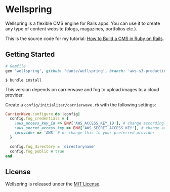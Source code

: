 # Wellspring

Wellspring is a flexible CMS engine for Rails apps. You can use it to create any type of content website (blogs, magazines, portfolios etc.).

This is the source code for my tutorial: [How to Build a CMS in Ruby on Rails](http://pchm.co/tutorial-how-to-build-a-cms-in-ruby-on-rails/).

## Getting Started

```ruby
# Gemfile
gem 'wellspring', github: 'dante/wellspring', branch: 'aws-s3-production'
```

```
$ bundle install
```

This version depends on carrierwave and fog to upload images to a cloud provider.

Create a `config/initializer/carrierwave.rb` with the following settings:

```ruby
CarrierWave.configure do |config|
  config.fog_credentials = {
    :aws_access_key_id => ENV['AWS_ACCESS_KEY_ID'], # change accordingly
    :aws_secret_access_key => ENV['AWS_SECRET_ACCESS_KEY'], # change accordingly
    :provider => 'AWS' # or change this to your preferred provider
  }

  config.fog_directory = 'directoryname'
  config.fog_public = true
end
```

## License

Wellspring is released under the [MIT License](http://www.opensource.org/licenses/MIT).
